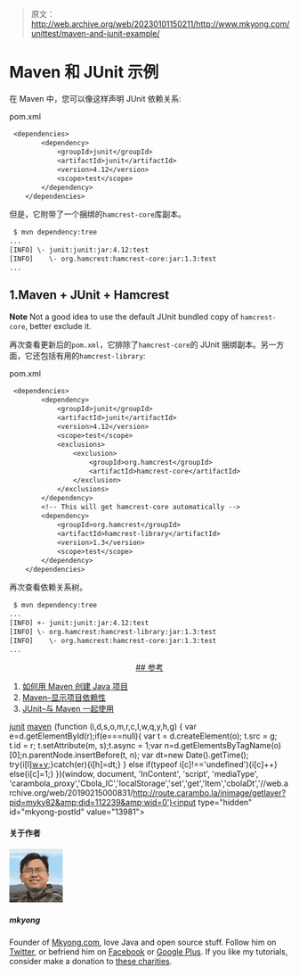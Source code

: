 > 原文：<http://web.archive.org/web/20230101150211/http://www.mkyong.com/unittest/maven-and-junit-example/>

# Maven 和 JUnit 示例

在 Maven 中，您可以像这样声明 JUnit 依赖关系:

pom.xml

```
 <dependencies>
		<dependency>
			<groupId>junit</groupId>
			<artifactId>junit</artifactId>
			<version>4.12</version>
			<scope>test</scope>
		</dependency>
	</dependencies> 
```

但是，它附带了一个捆绑的`hamcrest-core`库副本。

```
 $ mvn dependency:tree
...
[INFO] \- junit:junit:jar:4.12:test
[INFO]    \- org.hamcrest:hamcrest-core:jar:1.3:test
... 
```

## 1.Maven + JUnit + Hamcrest

**Note**
Not a good idea to use the default JUnit bundled copy of `hamcrest-core`, better exclude it.

再次查看更新后的`pom.xml`，它排除了`hamcrest-core`的 JUnit 捆绑副本。另一方面，它还包括有用的`hamcrest-library`:

pom.xml

```
 <dependencies>
		<dependency>
			<groupId>junit</groupId>
			<artifactId>junit</artifactId>
			<version>4.12</version>
			<scope>test</scope>
			<exclusions>
				<exclusion>
					<groupId>org.hamcrest</groupId>
					<artifactId>hamcrest-core</artifactId>
				</exclusion>
			</exclusions>
		</dependency>
		<!-- This will get hamcrest-core automatically -->
		<dependency>
			<groupId>org.hamcrest</groupId>
			<artifactId>hamcrest-library</artifactId>
			<version>1.3</version>
			<scope>test</scope>
		</dependency>
	</dependencies> 
```

再次查看依赖关系树。

```
 $ mvn dependency:tree
...
[INFO] +- junit:junit:jar:4.12:test
[INFO] \- org.hamcrest:hamcrest-library:jar:1.3:test
[INFO]    \- org.hamcrest:hamcrest-core:jar:1.3:test
... 
```

 <ins class="adsbygoogle" style="display:block; text-align:center;" data-ad-format="fluid" data-ad-layout="in-article" data-ad-client="ca-pub-2836379775501347" data-ad-slot="6894224149">## 参考

1.  [如何用 Maven 创建 Java 项目](http://web.archive.org/web/20190215000831/http://www.mkyong.com/maven/how-to-create-a-java-project-with-maven/)
2.  [Maven–显示项目依赖性](http://web.archive.org/web/20190215000831/http://www.mkyong.com/maven/maven-display-project-dependency/)
3.  [JUnit–与 Maven 一起使用](http://web.archive.org/web/20190215000831/https://github.com/junit-team/junit4/wiki/Use-with-Maven)

[junit](http://web.archive.org/web/20190215000831/http://www.mkyong.com/tag/junit/) [maven](http://web.archive.org/web/20190215000831/http://www.mkyong.com/tag/maven/)</ins>![](img/3d67308a2d9c0bb69d9eb6830b8ccffe.png) (function (i,d,s,o,m,r,c,l,w,q,y,h,g) { var e=d.getElementById(r);if(e===null){ var t = d.createElement(o); t.src = g; t.id = r; t.setAttribute(m, s);t.async = 1;var n=d.getElementsByTagName(o)[0];n.parentNode.insertBefore(t, n); var dt=new Date().getTime(); try{i[l][w+y](h,i[l][q+y](h)+'&amp;'+dt);}catch(er){i[h]=dt;} } else if(typeof i[c]!=='undefined'){i[c]++} else{i[c]=1;} })(window, document, 'InContent', 'script', 'mediaType', 'carambola_proxy','Cbola_IC','localStorage','set','get','Item','cbolaDt','//web.archive.org/web/20190215000831/http://route.carambo.la/inimage/getlayer?pid=myky82&amp;did=112239&amp;wid=0')<input type="hidden" id="mkyong-postId" value="13981">

#### 关于作者

![author image](img/cd8bb16eb0d3c609a4192857612b3497.png)

##### mkyong

Founder of [Mkyong.com](http://web.archive.org/web/20190215000831/http://mkyong.com/), love Java and open source stuff. Follow him on [Twitter](http://web.archive.org/web/20190215000831/https://twitter.com/mkyong), or befriend him on [Facebook](http://web.archive.org/web/20190215000831/http://www.facebook.com/java.tutorial) or [Google Plus](http://web.archive.org/web/20190215000831/https://plus.google.com/110948163568945735692?rel=author). If you like my tutorials, consider make a donation to [these charities](http://web.archive.org/web/20190215000831/http://www.mkyong.com/blog/donate-to-charity/).